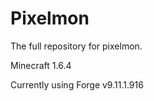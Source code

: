 Pixelmon
========

The full repository for pixelmon.

Minecraft 1.6.4

Currently using Forge v9.11.1.916
